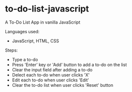 # to-do-list-javascript

A To-Do List App in vanilla JavaScript

Languages used:

- JavaScript, HTML, CSS

Steps:

- Type a to-do
- Press 'Enter' key or 'Add' button to add a to-do on the list
- Clear the input field after adding a to-do
- Delect each to-do when user clicks 'X'
- Edit each to-do when user clicks 'Edit'
- Clear the to-do list when user clicks 'Reset' button

